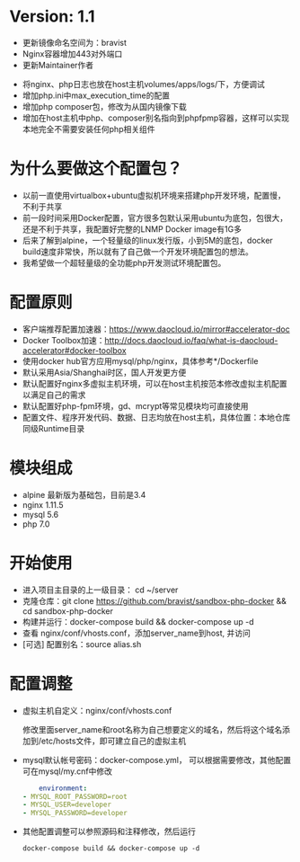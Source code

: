 # Version: 1.1 
+ 更新镜像命名空间为：bravist
+ Nginx容器增加443对外端口
+ 更新Maintainer作者
* 将nginx、php日志也放在host主机volumes/apps/logs/下，方便调试
* 增加php.ini中max_execution_time的配置
* 增加php composer包，修改为从国内镜像下载
* 增加在host主机中php、composer别名指向到phpfpmp容器，这样可以实现本地完全不需要安装任何php相关组件

# 为什么要做这个配置包？

* 以前一直使用virtualbox+ubuntu虚拟机环境来搭建php开发环境，配置慢，不利于共享
* 前一段时间采用Docker配置，官方很多包默认采用ubuntu为底包，包很大，还是不利于共享，我配置好完整的LNMP Docker image有1G多
* 后来了解到alpine，一个轻量级的linux发行版，小到5M的底包，docker build速度非常快，所以就有了自己做一个开发环境配置包的想法。
* 我希望做一个超轻量级的全功能php开发测试环境配置包。

# 配置原则

* 客户端推荐配置加速器：https://www.daocloud.io/mirror#accelerator-doc
* Docker Toolbox加速：http://docs.daocloud.io/faq/what-is-daocloud-accelerator#docker-toolbox
* 使用docker hub官方应用mysql/php/nginx，具体参考*/Dockerfile
* 默认采用Asia/Shanghai时区，国人开发更方便
* 默认配置好nginx多虚拟主机环境，可以在host主机按范本修改虚拟主机配置以满足自己的需求
* 默认配置好php-fpm环境，gd、mcrypt等常见模块均可直接使用
* 配置文件、程序开发代码、数据、日志均放在host主机，具体位置：本地仓库同级Runtime目录


# 模块组成

* alpine 最新版为基础包，目前是3.4
* nginx 1.11.5
* mysql 5.6
* php 7.0

# 开始使用
* 进入项目主目录的上一级目录： cd ~/server
* 克隆仓库：git clone https://github.com/bravist/sandbox-php-docker && cd sandbox-php-docker 
* 构建并运行：docker-compose build && docker-compose up -d
* 查看 nginx/conf/vhosts.conf，添加server_name到host, 并访问
* [可选] 配置别名：source alias.sh

# 配置调整

*   虚拟主机自定义：nginx/conf/vhosts.conf

    修改里面server_name和root名称为自己想要定义的域名，然后将这个域名添加到/etc/hosts文件，即可建立自己的虚拟主机

*   mysql默认帐号密码：docker-compose.yml， 可以根据需要修改，其他配置可在mysql/my.cnf中修改

    ```yaml
        environment:
    - MYSQL_ROOT_PASSWORD=root
    - MYSQL_USER=developer
    - MYSQL_PASSWORD=developer
    ```

*   其他配置调整可以参照源码和注释修改，然后运行

      `docker-compose build && docker-compose up -d`


